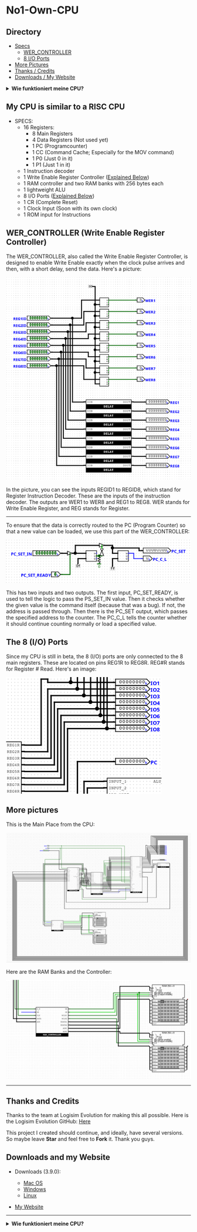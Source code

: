 # No1-Own-CPU

## Directory
- [Specs](#my-cpu-is-similar-to-a-risc-cpu)
  - [WER_CONTROLLER](#wer_controller-write-enable-register-controller)
  - [8 I/O Ports](#the-8-io-ports)
- [More Pictures](#more-pictures)
- [Thanks / Credits](#thanks-and-credits)
- [Downloads / My Website](#downloads-and-my-website)

<details>
  <summary><strong>Wie funktioniert meine CPU?</strong></summary>
  <p>
    <a href="#my-cpu-is-similar-to-a-risc-cpu">- Specs</a><br>
    <a href="#wer_controller-write-enable-register-controller">  - WER_CONTROLLER</a><br>
    <a href="#the-8-io-ports">  - 8 I/O Ports</a><br>
    <a href="#more-pictures">- More Pictures</a><br>
    <a href="#thanks-and-credits">- Thanks / Credits</a><br>
    <a href="#downloads-and-my-website">- Downloads / My Website</a><br>
  </p>
</details>


## My CPU is similar to a RISC CPU
- SPECS:
  - 16 Registers:
    - 8 Main Registers
    - 4 Data Registers (Not used yet)
    - 1 PC (Programcounter)
    - 1 CC (Command Cache; Especially for the MOV command)
    - 1 P0 (Just 0 in it)
    - 1 P1 (Just 1 in it)
  - 1 Instruction decoder
  - 1 Write Enable Register Controller ([Explained Below](#wer_controller-write-enable-register-controller))
  - 1 RAM controller and two RAM banks with 256 bytes each
  - 1 lightweight ALU
  - 8 I/O Ports ([Explained Below](#the-8-io-ports))
  - 1 CR (Complete Reset)
  - 1 Clock Input (Soon with its own clock)
  - 1 ROM input for Instructions

## WER_CONTROLLER (Write Enable Register Controller)
  The WER_CONTROLLER, also called the Write Enable Register Controller, 
  is designed to enable Write Enable exactly when the clock pulse arrives and then, 
  with a short delay, send the data. 
  Here's a picture:

  ![WER_CONTROLLER1](images/pic1.png)

  In the picture, you can see the inputs REGID1 to REGID8, 
  which stand for Register Instruction Decoder. 
  These are the inputs of the instruction decoder. 
  The outputs are WER1 to WER8 and REG1 to REG8. 
  WER stands for Write Enable Register, and REG stands for Register.

  ---

  To ensure that the data is correctly routed to the PC (Program Counter) 
  so that a new value can be loaded, we use this part of the WER_CONTROLLER:

  ![WER_CONTROLLER2](images/pic2.png)

  This has two inputs and two outputs. The first input, PC_SET_READY, is used to tell the logic to pass the PS_SET_IN value.
  Then it checks whether the given value is the command itself (because that was a bug). 
  If not, the address is passed through. Then there is the PC_SET output, which passes the specified address to the counter. 
  The PC_C_L tells the counter whether it should continue counting normally or load a specified value.

## The 8 (I/O) Ports
  Since my CPU is still in beta, the 8 (I/O) ports are only connected to the 8 main registers. 
  These are located on pins REG1R to REG8R. REG#R stands for Register # Read.
  Here's an image:

  ![REG#R_Ports](images/pic3.png)

## More pictures
  This is the Main Place from the CPU:

  ![CPU_MAIN](images/pic4.png)

  Here are the RAM Banks and the Controller:

  ![RAM](images/pic5.png)

---

## Thanks and Credits

  Thanks to the team at Logisim Evolution for making this all possible. 
  Here is the Logisim Evolution GitHub: [Here](https://github.com/logisim-evolution/logisim-evolution)

  This project I created should continue, and ideally, have several versions. 
  So maybe leave **Star** and feel free to **Fork** it. Thank you guys.

## Downloads and my Website

  - Downloads (3.9.0):
      - [Mac OS](https://github.com/logisim-evolution/logisim-evolution/releases/download/v3.9.0/logisim-evolution-3.9.0-x86_64.dmg)
      - [Windows](https://github.com/logisim-evolution/logisim-evolution/releases/download/v3.9.0/logisim-evolution-3.9.0-x86_64.msi)
      - [Linux](https://github.com/logisim-evolution/logisim-evolution/releases/download/v3.9.0/logisim-evolution_3.9.0_amd64.deb)
   
  - [My Website](https://noah-2012.github.io/pp/)

---

<details>
  <summary><strong>Wie funktioniert meine CPU?</strong></summary>
  <p>Hier steht eine ausführlichere Erklärung, die man erst beim Aufklappen sieht.</p>
</details>

